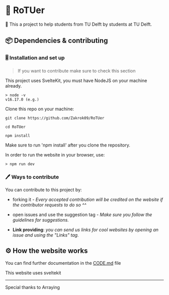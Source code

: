 # 🔗 RoTUer

 🏫 This a project to help students from TU Delft by students at TU Delft.

## 📦 Dependencies & contributing

### 🎚️ Installation and set up

> If you want to contribute make sure to check this section

This project uses SvelteKit, you must have NodeJS on your machine already.

```batch
> node -v
v16.17.0 (e.g.)
```

Clone this repo on your machine:

```git
git clone https://github.com/Zakrok09/RoTUer

cd RoTUer

npm install
```

Make sure to run 'npm install' after you clone the repository.

In order to run the website in your browser, use:

```batch
> npm run dev
```

### 🖊️ Ways to contribute

You can contribute to this project by:

- forking it - *Every accepted contribution will be credited on the website if the contributor requests to do so ^^*

- open issues and use the suggestion tag - *Make sure you follow the guidelines for suggestions.*

- **Link providing**: *you can send us links for cool websites by opening an issue and using the "Links" tag.*

## ⚙️ How the website works

You can find further documentation in the [CODE.md](./CODE.md) file

This website uses sveltekit

_________________

Special thanks to Arraying
